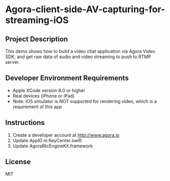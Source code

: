 # Agora-client-side-AV-capturing-for-streaming-iOS

## Project Description

This demo shows how to build a video chat application via Agora Video SDK, and get raw data of audio and video streaming to push to RTMP server.

## Developer Environment Requirements

- Apple XCode version 8.0 or higher
- Real devices (iPhone or iPad)
- Note: iOS simulator is NOT supported for rendering video, which is a requirement of this app

## Instructions

1. Create a developer account at http://www.agora.io
2. Update AppID in KeyCenter.swift
3. Update AgoraRtcEngineKit.framework

## License

MIT
